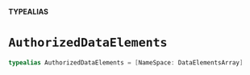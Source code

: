 **TYPEALIAS**

# `AuthorizedDataElements`

```swift
typealias AuthorizedDataElements = [NameSpace: DataElementsArray]
```
